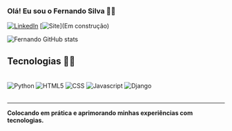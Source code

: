 
### Olá! Eu sou o Fernando Silva 🙋‍♂️

[![LinkedIn](https://img.shields.io/badge/LinkedIn-0077B5?style=for-the-badge&logo=linkedin&logoColor=white)](https://www.linkedin.com/in/fernando-augusto-s-f/)
[![Site](https://img.shields.io/website-up-down-green-red/http/cv.lbesson.qc.to.sv)](Em construção)

![Fernando GitHub stats](https://github-readme-stats.vercel.app/api?username=Fernandoasf&show_icons=true&theme=gruvbox)

## Tecnologias 👨‍💻

<div style="display: inline_block"><br/>
    <img align="center" alt="Python" src="https://img.shields.io/badge/Python-3776AB?style=for-the-badge&logo=python&logoColor=white" />
    <img align="center" alt="HTML5" src="https://img.shields.io/badge/HTML5-E34F26?style=for-the-badge&logo=html5&logoColor=white" />
    <img align="center" alt="CSS" src="https://img.shields.io/badge/CSS3-1572B6?style=for-the-badge&logo=css3&logoColor=white" />
    <img align="center" alt="Javascript" src="https://img.shields.io/badge/JavaScript-323330?style=for-the-badge&logo=javascript&logoColor=F7DF1E" />
    <img align="center" alt="Django" src="https://img.shields.io/badge/Django-092E20?style=for-the-badge&logo=django&logoColor=white" />
    
</div>
<br/>
<hr align="#">
<b>Colocando em prática e aprimorando minhas experiências com tecnologias.</b>
